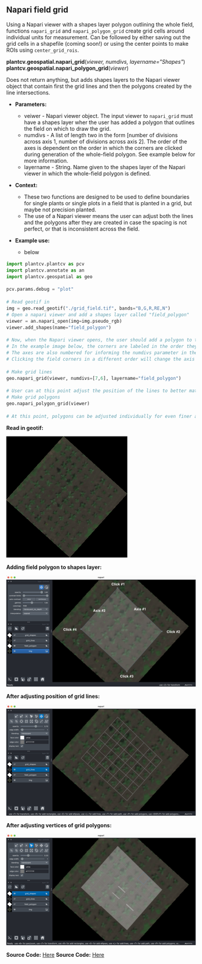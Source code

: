 ## Napari field grid

Using a Napari viewer with a shapes layer polygon outlining the whole field, functions `napari_grid` and `napari_polygon_grid` create grid cells around individual units for measurement. Can be followed by either saving out the grid cells in a shapefile (coming soon!) or using the center points to make ROIs using `center_grid_rois`. 

**plantcv.geospatial.napari_grid**(*viewer, numdivs, layername="Shapes"*)
**plantcv.geospatial.napari_polygon_grid**(*viewer*)

Does not return anything, but adds shapes layers to the Napari viewer object that contain first the grid lines and then the polygons created by the line intersections.

- **Parameters:**
    - veiwer - Napari viewer object. The input viewer to `napari_grid` must have a shapes layer wher the user has added a  polygon that outlines the field on which to draw the grid.
    - numdivs - A list of length two in the form [number of divisions across axis 1, number of divisions across axis 2]. The order of the axes is dependent on the order in which the corners are clicked during generation of the whole-field polygon. See example below for more information.
    - layername - String. Name given to the shapes layer of the Napari viewer in which the whole-field polygon is defined. 

- **Context:**
    - These two functions are designed to be used to define boundaries for single plants or single plots in a field that is planted in a grid, but maybe not precision planted. 
    - The use of a Napari viewer means the user can adjust both the lines and the polygons after they are created in case the spacing is not perfect, or that is inconsistent across the field.

- **Example use:**
    - below

```python
import plantcv.plantcv as pcv
import plantcv.annotate as an
import plantcv.geospatial as geo

pcv.params.debug = "plot"

# Read geotif in
img = geo.read_geotif("./grid_field.tif", bands="B,G,R,RE,N")
# Open a napari viewer and add a shapes layer called "field_polygon"
viewer = an.napari_open(img=img.pseudo_rgb)
viewer.add_shapes(name="field_polygon")

# Now, when the Napari viewer opens, the user should add a polygon to the shapes layer around the field.
# In the example image below, the corners are labeled in the order they were clicked.
# The axes are also numbered for informing the numdivs parameter in the next step.
# Clicking the field corners in a different order will change the axis direction.

# Make grid lines
geo.napari_grid(viewer, numdivs=[7,6], layername="field_polygon")

# User can at this point adjust the position of the lines to better match any planting irregularities.
# Make grid polygons
geo.napari_polygon_grid(viewer)

# At this point, polygons can be adjusted individually for even finer adjustment


```

**Read in geotif:**

![Screenshot](documentation_images/grid_field.png)

**Adding field polygon to shapes layer:**

![Screenshot](documentation_images/field_polygon.png)

**After adjusting position of grid lines:**

![Screenshot](documentation_images/grid_lines.png)

**After adjusting vertices of grid polygons:**

![Screenshot](documentation_images/grid_polygons.png)

**Source Code:** [Here](https://github.com/danforthcenter/plantcv-geospatial/blob/main/plantcv/geospatial/napari_grid.py)
**Source Code:** [Here](https://github.com/danforthcenter/plantcv-geospatial/blob/main/plantcv/geospatial/napari_polygon_grid.py)
